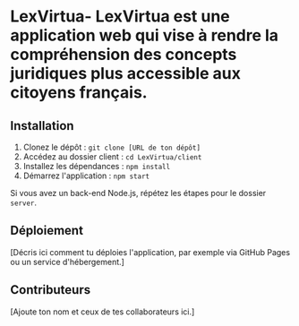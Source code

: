 # LexVirtua- LexVirtua est une application web qui vise à rendre la compréhension des concepts juridiques plus accessible aux citoyens français.

## Installation

1. Clonez le dépôt : `git clone [URL de ton dépôt]`
2. Accédez au dossier client : `cd LexVirtua/client`
3. Installez les dépendances : `npm install`
4. Démarrez l'application : `npm start`

Si vous avez un back-end Node.js, répétez les étapes pour le dossier `server`.

## Déploiement

[Décris ici comment tu déploies l'application, par exemple via GitHub Pages ou un service d'hébergement.]

## Contributeurs

[Ajoute ton nom et ceux de tes collaborateurs ici.]

